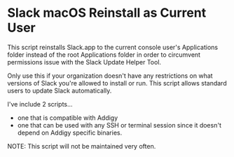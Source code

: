 # Slack macOS Reinstall as Current User

This script reinstalls Slack.app to the current console user's Applications folder instead of the root Applications folder in order to circumvent permissions issue with the Slack Update Helper Tool.

Only use this if your organization doesn't have any restrictions on what versions of Slack you're allowed to install or run.
This script allows standard users to update Slack automatically.

I've include 2 scripts...
- one that is compatible with Addigy
- one that can be used with any SSH or terminal session since it doesn't depend on Addigy specific binaries.

NOTE: This script will not be maintained very often.
